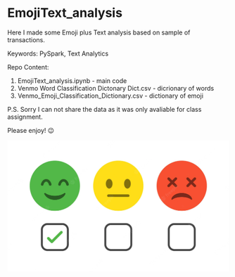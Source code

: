 # EmojiText_analysis
Here I made some Emoji plus Text analysis based on sample of transactions. 

Keywords: PySpark, Text Analytics

Repo Content:
1. EmojiText_analysis.ipynb - main code
2. Venmo Word Classification Dictonary Dict.csv - dicrionary of words
3. Venmo_Emoji_Classification_Dictionary.csv - dictionary of emoji

P.S. Sorry I can not share the data as it was only avaliable for class assignment. 

Please enjoy! 😉  

![repo_pic](https://github.com/BananZza1998/Snaps_1/blob/main/emoji.webp)


